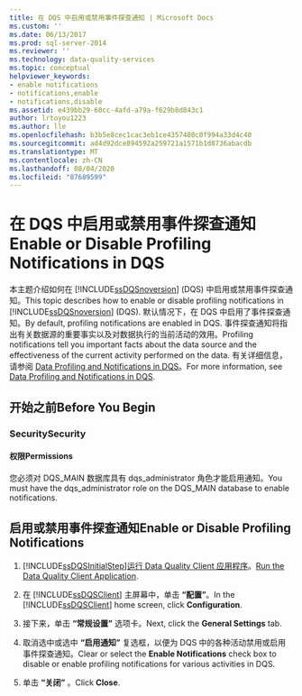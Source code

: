```yaml
---
title: 在 DQS 中启用或禁用事件探查通知 | Microsoft Docs
ms.custom: ''
ms.date: 06/13/2017
ms.prod: sql-server-2014
ms.reviewer: ''
ms.technology: data-quality-services
ms.topic: conceptual
helpviewer_keywords:
- enable notifications
- notifications,enable
- notifications,disable
ms.assetid: e439bb29-60cc-4afd-a79a-f629b8d843c1
author: lrtoyou1223
ms.author: lle
ms.openlocfilehash: b3b5e8cec1cac3eb1ce4357480c0f994a33d4c40
ms.sourcegitcommit: ad4d92dce894592a259721a1571b1d8736abacdb
ms.translationtype: MT
ms.contentlocale: zh-CN
ms.lasthandoff: 08/04/2020
ms.locfileid: "87689599"
---
```

# <a name="enable-or-disable-profiling-notifications-in-dqs"></a><span data-ttu-id="7162e-102">在 DQS 中启用或禁用事件探查通知</span><span class="sxs-lookup"><span data-stu-id="7162e-102">Enable or Disable Profiling Notifications in DQS</span></span>
  <span data-ttu-id="7162e-103">本主题介绍如何在 [!INCLUDE[ssDQSnoversion](../includes/ssdqsnoversion-md.md)] (DQS) 中启用或禁用事件探查通知。</span><span class="sxs-lookup"><span data-stu-id="7162e-103">This topic describes how to enable or disable profiling notifications in [!INCLUDE[ssDQSnoversion](../includes/ssdqsnoversion-md.md)] (DQS).</span></span> <span data-ttu-id="7162e-104">默认情况下，在 DQS 中启用了事件探查通知。</span><span class="sxs-lookup"><span data-stu-id="7162e-104">By default, profiling notifications are enabled in DQS.</span></span> <span data-ttu-id="7162e-105">事件探查通知将指出有关数据源的重要事实以及对数据执行的当前活动的效用。</span><span class="sxs-lookup"><span data-stu-id="7162e-105">Profiling notifications tell you important facts about the data source and the effectiveness of the current activity performed on the data.</span></span> <span data-ttu-id="7162e-106">有关详细信息，请参阅 [Data Profiling and Notifications in DQS](../../2014/data-quality-services/data-profiling-and-notifications-in-dqs.md)。</span><span class="sxs-lookup"><span data-stu-id="7162e-106">For more information, see [Data Profiling and Notifications in DQS](../../2014/data-quality-services/data-profiling-and-notifications-in-dqs.md).</span></span>  
  
##  <a name="before-you-begin"></a><a name="BeforeYouBegin"></a> <span data-ttu-id="7162e-107">开始之前</span><span class="sxs-lookup"><span data-stu-id="7162e-107">Before You Begin</span></span>  
  
###  <a name="security"></a><a name="Security"></a> <span data-ttu-id="7162e-108">Security</span><span class="sxs-lookup"><span data-stu-id="7162e-108">Security</span></span>  
  
####  <a name="permissions"></a><a name="Permissions"></a> <span data-ttu-id="7162e-109">权限</span><span class="sxs-lookup"><span data-stu-id="7162e-109">Permissions</span></span>  
 <span data-ttu-id="7162e-110">您必须对 DQS_MAIN 数据库具有 dqs_administrator 角色才能启用通知。</span><span class="sxs-lookup"><span data-stu-id="7162e-110">You must have the dqs_administrator role on the DQS_MAIN database to enable notifications.</span></span>  
  
##  <a name="enable-or-disable-profiling-notifications"></a><a name="Enable"></a><span data-ttu-id="7162e-111">启用或禁用事件探查通知</span><span class="sxs-lookup"><span data-stu-id="7162e-111">Enable or Disable Profiling Notifications</span></span>  
  
1.  [!INCLUDE[ssDQSInitialStep](../includes/ssdqsinitialstep-md.md)]<span data-ttu-id="7162e-112">[运行 Data Quality Client 应用程序](../../2014/data-quality-services/run-the-data-quality-client-application.md)。</span><span class="sxs-lookup"><span data-stu-id="7162e-112">[Run the Data Quality Client Application](../../2014/data-quality-services/run-the-data-quality-client-application.md).</span></span>  
  
2.  <span data-ttu-id="7162e-113">在 [!INCLUDE[ssDQSClient](../includes/ssdqsclient-md.md)] 主屏幕中，单击 **“配置”**。</span><span class="sxs-lookup"><span data-stu-id="7162e-113">In the [!INCLUDE[ssDQSClient](../includes/ssdqsclient-md.md)] home screen, click **Configuration**.</span></span>  
  
3.  <span data-ttu-id="7162e-114">接下来，单击 **“常规设置”** 选项卡。</span><span class="sxs-lookup"><span data-stu-id="7162e-114">Next, click the **General Settings** tab.</span></span>  
  
4.  <span data-ttu-id="7162e-115">取消选中或选中 **“启用通知”** 复选框，以便为 DQS 中的各种活动禁用或启用事件探查通知。</span><span class="sxs-lookup"><span data-stu-id="7162e-115">Clear or select the **Enable Notifications** check box to disable or enable profiling notifications for various activities in DQS.</span></span>  
  
5.  <span data-ttu-id="7162e-116">单击 **“关闭”** 。</span><span class="sxs-lookup"><span data-stu-id="7162e-116">Click **Close**.</span></span>  
  
  
